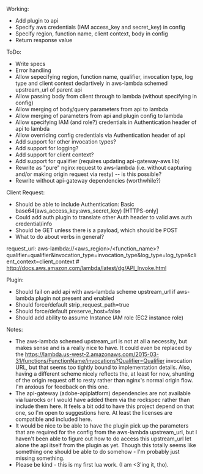 Working:
- Add plugin to api
- Specify aws credentials (IAM access_key and secret_key) in config
- Specify region, function name, client context, body in config
- Return response value

ToDo:
- Write specs
- Error handling
- Allow sepecifying region, function name, qualifier, invocation type, log type and client context declartively in aws-lambda schemed upstream_url of parent api
- Allow passing body from client through to lambda (without specifying in config)
- Allow merging of body/query parameters from api to lambda
- Allow merging of parameters from api and plugin config to lambda
- Allow specifying IAM (and role?) credentials in Authentication header of api to lambda
- Allow overriding config credentials via Authentication header of api
- Add support for other invocation types?
- Add support for logging?
- Add support for client context?
- Add support for qualifier (requires updating api-gateway-aws lib)
- Rewrite as "pure" nginx request to aws-lambda (i.e. without capturing and/or making origin request via resty) -- is this possible?
- Rewrite without api-gateway dependencies (worthwhile?)

Client Request:
- Should be able to include Authentication: Basic base64(aws_access_key:aws_secret_key) [HTTPS-only]
- Could add auth plugin to translate other Auth header to valid aws auth credential/info
- Should be GET unless there is a payload, which should be POST
- What to do about verbs in general?

request_url:
	aws-lambda://<aws_region>/<function_name>?qualifier=qualifier&invocation_type=invocation_type&log_type=log_type&client_context=client_context
	# http://docs.aws.amazon.com/lambda/latest/dg/API_Invoke.html

Plugin:
- Should fail on add api with aws-lambda scheme upstream_url if aws-lambda plugin not present and enabled
- Should force/default strip_request_path=true
- Should force/default preserve_host=false
- Should add ability to assume Instance IAM role (EC2 instance role)

Notes:
- The aws-lambda schemed upstream_url is not at all a necessity, but makes sense and is a really nice to have. It could even be replaced by the https://lambda.us-west-2.amazonaws.com/2015-03-31/functions/FunctionName/invocations?Qualifier=Qualifier invocation URL, but that seems too tightly bound to implementation details. Also, having a different scheme nicely reflects the, at least for now, shunting of the origin request off to resty rather than nginx's normal origin flow. I'm anxious for feedback on this one.
- The api-gateway (adobe-apiplatform) dependencies are not available via luarocks or I would have added them via the rockspec rather than include them here. It feels a bit odd to have this project depend on that one, so I'm open to suggestions here. At least the licenses are compatible and included here.
- It would be nice to be able to have the plugin pick up the parameters that are required for the config from the aws-lambda upstream_url, but I haven't been able to figure out how to do access this upstream_url let alone the api itself from the plugin as yet. Though this totally seems like something one should be able to do somehow - I'm probably just missing something.
- Please be kind - this is my first lua work. (I am <3'ing it, tho).
